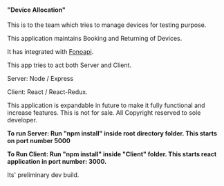 <h4> "Device Allocation"  </h4>

This is to the team which tries to manage devices for testing purpose.

This application maintains Booking and Returning of Devices.

It has integrated with <a href="https://fonoapi.freshpixl.com/">Fonoapi</a>.  

This app tries to act both Server and Client.

Server: Node / Express

Client: React / React-Redux.

This application is expandable in future to make it fully functional and increase features. This is not for sale. All Copyright reserved to sole developer. 

<strong> To run Server: Run "npm install" inside root directory folder. This starts on port number 5000 </strong>

<strong>To Run Client: Run "npm install" inside "Client" folder. This starts react application in port number: 3000.</strong>

Its' preliminary dev build. 


